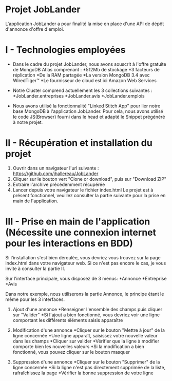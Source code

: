 # Projet JobLander
L'application JobLander a pour finalité la mise en place d'une API de dépôt d'annonce d'offre d'emploi.

# I - Technologies employées
- Dans le cadre du projet JobLander, nous avons souscrit à l'offre gratuite de MongoDB Atlas comprenant :
  *512Mb de stockage
  *3 facteurs de réplication
  *De la RAM partagée
  *La version MongoDB 3.4 avec WiredTiger™
  *Le fournisseur de cloud est ici Amazon Web Services
  
- Notre Cluster comprend actuellement les 3 collections suivantes :
*JobLander.entreprises
*JobLander.avis
*JobLander.emplois
  
- Nous avons utilisé la fonctionnalité "Linked Stitch App" pour lier notre base MongoDB à l'application JobLander.
Pour cela, nous avons utilisé le code JS(Browser) fourni dans le head et adapté le Snippet prégénéré à notre projet.

# II - Récupération et installation du projet
1) Ouvrir dans un navigateur l'url suivante : https://github.com/jhallereau/JobLander
2) Cliquer sur le bouton vert "Clone or download", puis sur "Download ZIP"
3) Extraire l'archive précédemment récupérée
4) Lancer depuis votre navigateur le fichier index.html
Le projet est à présent fonctionnel, veuillez consulter la partie suivante pour la prise en main de l'application.

# III - Prise en main de l'application (Nécessite une connexion internet pour les interactions en BDD)
Si l'installation s'est bien déroulée, vous devriez vous trouvez sur la page index.html dans votre navigateur web. Si ce n'est pas encore le cas, je vous invite à consulter la partie II.

Sur l'interface principale, vous disposez de 3 menus:
*Annonce
*Entreprise
*Avis

Dans notre exemple, nous utiliserons la partie Annonce, le principe étant le même pour les 3 interfaces.
1) Ajout d'une annonce
*Renseigner l'ensemble des champs puis cliquer sur "Valider"
*Si l'ajout a bien fonctionné, vous devriez voir une ligne comportant les différents éléments saisis apparaître
 
2) Modification d'une annonce
*Cliquer sur le bouton "Mettre à jour" de la ligne concernée
*Une ligne apparaît, saisissez votre nouvelle valeur dans les champs
*Cliquer sur valider
*Vérifier que la ligne à modifier comporte bien les nouvelles valeurs
*Si la modification a bien fonctionné, vous pouvez cliquer sur le bouton masquer
 
3) Suppression d'une annonce
*Cliquer sur le bouton "Supprimer" de la ligne concernée
*Si la ligne n'est pas directement supprimée de la liste, rafraîchissez la page
*Vérifier la bonne suppression de votre ligne
